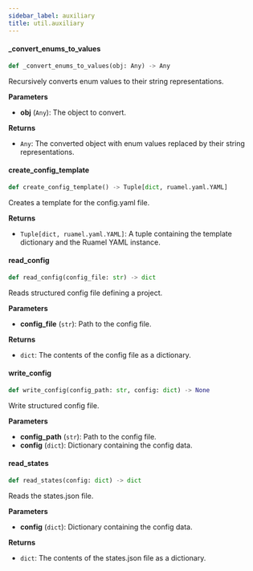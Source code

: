 ```yaml
---
sidebar_label: auxiliary
title: util.auxiliary
---
```


#### \_convert\_enums\_to\_values

```python
def _convert_enums_to_values(obj: Any) -> Any
```

Recursively converts enum values to their string representations.

**Parameters**

* **obj** (`Any`): The object to convert.

**Returns**

* `Any`: The converted object with enum values replaced by their string representations.

#### create\_config\_template

```python
def create_config_template() -> Tuple[dict, ruamel.yaml.YAML]
```

Creates a template for the config.yaml file.

**Returns**

* `Tuple[dict, ruamel.yaml.YAML]`: A tuple containing the template dictionary and the Ruamel YAML instance.

#### read\_config

```python
def read_config(config_file: str) -> dict
```

Reads structured config file defining a project.

**Parameters**

* **config_file** (`str`): Path to the config file.

**Returns**

* `dict`: The contents of the config file as a dictionary.

#### write\_config

```python
def write_config(config_path: str, config: dict) -> None
```

Write structured config file.

**Parameters**

* **config_path** (`str`): Path to the config file.
* **config** (`dict`): Dictionary containing the config data.

#### read\_states

```python
def read_states(config: dict) -> dict
```

Reads the states.json file.

**Parameters**

* **config** (`dict`): Dictionary containing the config data.

**Returns**

* `dict`: The contents of the states.json file as a dictionary.

